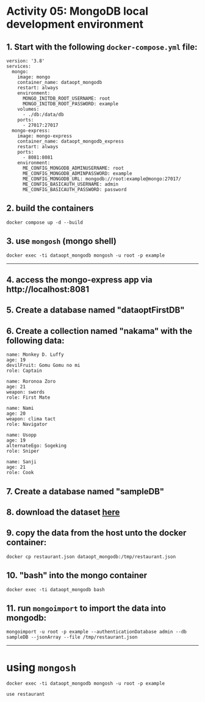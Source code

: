 # Activity 05: MongoDB local development environment

## 1. Start with the following `docker-compose.yml` file:
```
version: '3.8'
services:
  mongo:
    image: mongo
    container_name: dataopt_mongodb
    restart: always
    environment:
      MONGO_INITDB_ROOT_USERNAME: root
      MONGO_INITDB_ROOT_PASSWORD: example
    volumes:
      - ./db:/data/db
    ports:
      - 27017:27017
  mongo-express:
    image: mongo-express
    container_name: dataopt_mongodb_express
    restart: always
    ports:
      - 8081:8081
    environment:
      ME_CONFIG_MONGODB_ADMINUSERNAME: root
      ME_CONFIG_MONGODB_ADMINPASSWORD: example
      ME_CONFIG_MONGODB_URL: mongodb://root:example@mongo:27017/
      ME_CONFIG_BASICAUTH_USERNAME: admin
      ME_CONFIG_BASICAUTH_PASSWORD: password
```

## 2. build the containers
```
docker compose up -d --build
```

## 3. use `mongosh` (mongo shell)
```
docker exec -ti dataopt_mongodb mongosh -u root -p example
```

--- 

## 4. access the mongo-express app via http://localhost:8081

## 5. Create a **database** named "dataoptFirstDB"

## 6. Create a **collection** named "nakama" with the following data:

```
name: Monkey D. Luffy
age: 19
devilFruit: Gomu Gomu no mi
role: Captain

name: Roronoa Zoro
age: 21
weapon: swords
role: First Mate

name: Nami
age: 20
weapon: clima tact
role: Navigator

name: Usopp
age: 19
alternateEgo: Sogeking
role: Sniper

name: Sanji
age: 21
role: Cook
```

## 7. Create a **database** named "sampleDB"
## 8. download the dataset [here](https://raw.githubusercontent.com/IronPTSolutions/mongo-examples/master/datasets/restaurants.json)
## 9. copy the data from the host unto the docker container:
```
docker cp restaurant.json dataopt_mongodb:/tmp/restaurant.json
```
## 10. "bash" into the mongo container
```
docker exec -ti dataopt_mongodb bash
```
## 11. run `mongoimport` to import the data into mongodb:
```
mongoimport -u root -p example --authenticationDatabase admin --db sampleDB --jsonArray --file /tmp/restaurant.json
```

---

# using `mongosh`
```
docker exec -ti dataopt_mongodb mongosh -u root -p example

use restaurant
```

